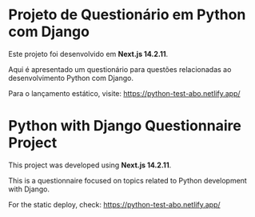 # Projeto de Questionário em Python com Django

Este projeto foi desenvolvido em **Next.js 14.2.11**.

Aqui é apresentado um questionário para questões relacionadas ao desenvolvimento Python com Django.

Para o lançamento estático, visite: https://python-test-abo.netlify.app/

# Python with Django Questionnaire Project

This project was developed using **Next.js 14.2.11**.

This is a questionnaire focused on topics related to Python development with Django.

For the static deploy, check: https://python-test-abo.netlify.app/
